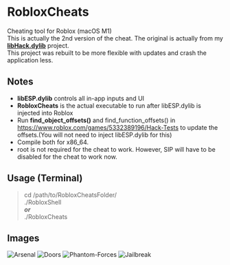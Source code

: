 # RobloxCheats
Cheating tool for Roblox (macOS M1)<br>
This is actually the 2nd version of the cheat. The original is actually from my [<b>libHack.dylib</b>](https://github.com/notahacker8/libHack) project.<br>
This project was rebuilt to be more flexible with updates and crash the application less.<br>

## Notes
 - <b>libESP.dylib</b> controls all in-app inputs and UI
  - <b>RobloxCheats</b> is the actual executable to run after libESP.dylib is injected into Roblox
 - Run <b>find_object_offsets()</b> and find_function_offsets() in https://www.roblox.com/games/5332389196/Hack-Tests to update the offsets.(You will not need to inject libESP.dylib for this)
 - Compile both for x86_64.
 - root is not required for the cheat to work. However, SIP will have to be disabled for the cheat to work now.

## Usage (Terminal)
> cd /path/to/RobloxCheatsFolder/<br>
> ./RobloxShell<br>
***or*** <br>
> ./RobloxCheats<br>

## Images

![Arsenal](https://github.com/notahacker8/RobloxCheats/blob/main/RobloxCheats-SampleImages/Arsenal.png)
![Doors](https://github.com/notahacker8/RobloxCheats/blob/main/RobloxCheats-SampleImages/Doors.png)
![Phantom-Forces](https://github.com/notahacker8/RobloxCheats/blob/main/RobloxCheats-SampleImages/Phantom-Forces.png)
![Jailbreak](https://github.com/notahacker8/RobloxCheats/blob/main/RobloxCheats-SampleImages/Jailbreak.png)

